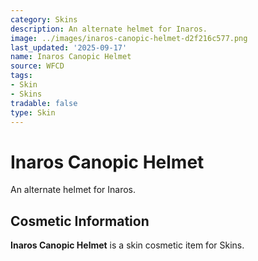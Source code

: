 ```yaml
---
category: Skins
description: An alternate helmet for Inaros.
image: ../images/inaros-canopic-helmet-d2f216c577.png
last_updated: '2025-09-17'
name: Inaros Canopic Helmet
source: WFCD
tags:
- Skin
- Skins
tradable: false
type: Skin
---
```


# Inaros Canopic Helmet

An alternate helmet for Inaros.

## Cosmetic Information

**Inaros Canopic Helmet** is a skin cosmetic item for Skins.

